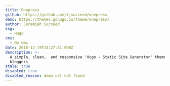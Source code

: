 ```yaml
---
title: Onepress
github: https://github.com/ijsucceed/onepress
demo: https://themes.gohugo.io/theme/onepress/
author: Jeremiah Succeed
ssg:
  - Hugo
cms:
  - No Cms
date: 2018-12-19T14:27:31.000Z
description: >-
  A simple, clean,  and responsive 'Hugo - Static Site Generator' theme for
  bloggers
stale: true
disabled: true
disabled_reason: demo url not found
---
```

